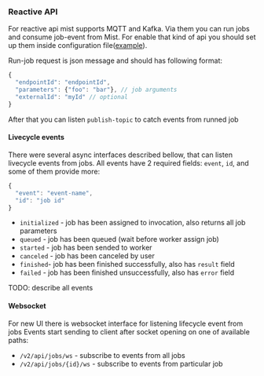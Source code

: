 ### Reactive API

For reactive api mist supports MQTT and Kafka.
Via them you can run jobs and consume job-event from Mist.
For enable that kind of api you should set up them inside configuration file([example](https://github.com/Hydrospheredata/mist/blob/master/src/it/resources/mqtt/integration.conf#L27)).

Run-job request is json message and should has following format:
```js
{
  "endpointId": "endpointId",
  "parameters": {"foo": "bar"}, // job arguments
  "externalId": "myId" // optional
}
```
After that you can listen `publish-topic` to catch events from runned job

#### Livecycle events

There were several async interfaces described bellow, that can listen livecycle events from jobs.
All events have 2 required fields: `event`, `id`, and some of them provide more:
```js
{
  "event": "event-name",
  "id": "job id"
}
```

- `initialized` - job has been assigned to invocation, also returns all job parameters
- `queued` - job has been queued (wait before worker assign job)
- `started` - job has been sended to worker
- `canceled` - job has been canceled by user
- `finished`- job has been finished successfully, also has `result` field
- `failed` - job has been finished unsuccessfully, also has `error` field

TODO: describe all events


#### Websocket

For new UI there is websocket interface for listening lifecycle event from jobs
Events start sending to client after socket opening on one of available paths:
- `/v2/api/jobs/ws` - subscribe to events from all jobs
- `/v2/api/jobs/{id}/ws` - subscribe to events from particular job

